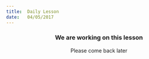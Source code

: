 ```yaml
---
title:  Daily Lesson
date:   04/05/2017
---
```


### <center>We are working on this lesson</center>
<center>Please come back later</center>